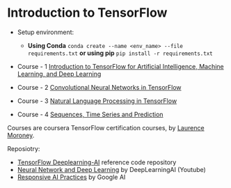 # Introduction to TensorFlow

* Setup environment:
    * **Using Conda** `conda create --name <env_name> --file requirements.txt` **or using pip** `pip install -r requirements.txt`

* Course - 1  [Introduction to TensorFlow for Artificial Intelligence, Machine Learning, and Deep Learning](https://www.coursera.org/learn/introduction-tensorflow)
* Course - 2  [Convolutional Neural Networks in TensorFlow](https://www.coursera.org/programs/axiata-sales-enterprise-academy-agb-b2wdr/browse?currentTab=CATALOG&productId=5mAuak8zEemKoQ4qeYq26g&productType=course&query=Convolutional+Neural+Networks+in+TensorFlow&showMiniModal=true)
* Course - 3 [Natural Language Processing in TensorFlow](https://www.coursera.org/programs/axiata-sales-enterprise-academy-agb-b2wdr/browse?currentTab=CATALOG&productId=5ghJ5U8zEemp3woY6REV3A&productType=s12n&query=Deep+Learning&showMiniModal=true)
* Course - 4 [Sequences, Time Series and Prediction](https://www.coursera.org/programs/axiata-sales-enterprise-academy-agb-b2wdr/browse?currentTab=CATALOG&productId=5ghJ5U8zEemp3woY6REV3A&productType=s12n&query=Deep+Learning&showMiniModal=true)

Courses are coursera TensorFlow certification courses, by [Laurence Moroney](https://www.linkedin.com/in/laurence-moroney/).

Reposiotry:

* [TensorFlow Deeplearning-AI](https://github.com/https-deeplearning-ai/tensorflow-1-public) reference code repository
* [Neural Network and Deep Learning](https://www.youtube.com/watch?v=CS4cs9xVecg&list=PLkDaE6sCZn6Ec-XTbcX1uRg2_u4xOEky0) by DeepLearningAI (Youtube)
* [Responsive AI Practices](https://ai.google/responsibilities/responsible-ai-practices/) by Google AI

